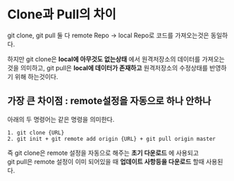 # Clone과 Pull의 차이

git clone, git pull 둘 다 remote Repo -> local Repo로 코드를 가져오는것은 동일하다.  

하지만 git clone은 __local에 아무것도 없는상태__ 에서 원격저장소의 데이터를 가져오는 것을 의미하고, git pull은 __local에 데이터가 존재하고__ 원격저장소의 수정상태를 반영하기 위해 하는것이다. 

## 가장 큰 차이점 : remote설정을 자동으로 하나 안하나

아래의 두 명령어는 같은 명령을 의미한다.

```
1. git clone {URL}
2. git init + git remote add origin {URL} + git pull origin master
```

즉 git clone은 remote 설정을 자동으로 해주는 __초기 다운로드__ 에 사용되고  
git pull은 remote 설정이 이미 되어있을 때 __업데이트 사항등을 다운로드__ 할때 사용된다.